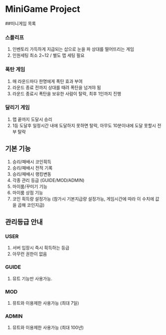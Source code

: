 # MiniGame Project

##미니게임 목록
### 스플리프
 1. 인벤토리 가득하게 지급되는 삽으로 눈을 파 상대를 떨어뜨리는 게임
 2. 인원세팅 최소 2~12 / 별도 맵 세팅 필요
### 폭탄 게임
 1. 매 라운드마다 한명에게 폭탄 효과 부여
 2. 라운드 종료 전까지 상대를 때려 폭탄을 넘겨야 됨
 3. 라운드 종료시 폭탄을 보유한 사람이 탈락, 최후 1인까지 진행
### 달리기 게임
 1. 맵 끝까지 도달시 승리
 2. 1등 도달후 일정시간 내에 도달하지 못하면 탈락, 아무도 10분이내에 도달 못할시 전부 탈락
## 기본 기능
 1. 승리/패배시 코인흭득
 2. 승리/패배시 전적 기록
 3. 승리/패배시 랭킹변동
 4. 각종 관리 등급 (GUIDE/MOD/ADMIN)
 5. 마이룸/꾸미기 기능
 6. 마이룸 상점 기능
 7. 코인 흭득량 설정가능 (참가시 기본지급량 설정가능, 게임시간에 따라 이 수치에 값을 곱해 코인지급)
## 관리등급 안내
### USER
 1. 서버 입장시 즉시 흭득하는 등급
 2. 아무런 권한이 없음
### GUIDE
 1. 뮤트 기능만 사용가능.
### MOD
 1. 뮤트와 이용제한 사용가능 (최대 7일)
### ADMIN
 1. 뮤트와 이용제한 사용가능 (최대 100년)

